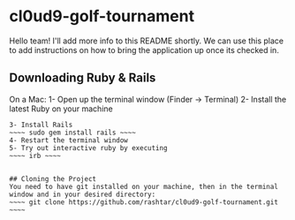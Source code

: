# cl0ud9-golf-tournament

Hello team! I'll add more info to this README shortly. We can use this place to add instructions on how to bring the application up once its checked in.


## Downloading Ruby & Rails
On a Mac:
1- Open up the terminal window (Finder -> Terminal)
2- Install the latest Ruby on your machine
~~~~ brew install ruby ~~~~
3- Install Rails
~~~~ sudo gem install rails ~~~~
4- Restart the terminal window
5- Try out interactive ruby by executing
~~~~ irb ~~~~


## Cloning the Project
You need to have git installed on your machine, then in the terminal window and in your desired directory:
~~~~ git clone https://github.com/rashtar/cl0ud9-golf-tournament.git ~~~~

